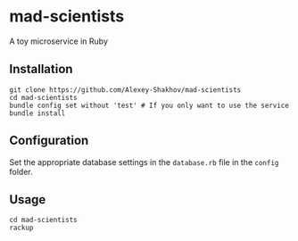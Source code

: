 # mad-scientists
A toy microservice in Ruby

## Installation
```shell
git clone https://github.com/Alexey-Shakhov/mad-scientists
cd mad-scientists
bundle config set without 'test' # If you only want to use the service
bundle install
```

## Configuration
Set the appropriate database settings in the `database.rb` file in the `config` folder.

## Usage
```shell
cd mad-scientists
rackup
```
